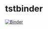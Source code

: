 # tstbinder

[![Binder](http://mybinder.org/badge.svg)](http://mybinder.org/repo/jfbercher/tstbinder)
